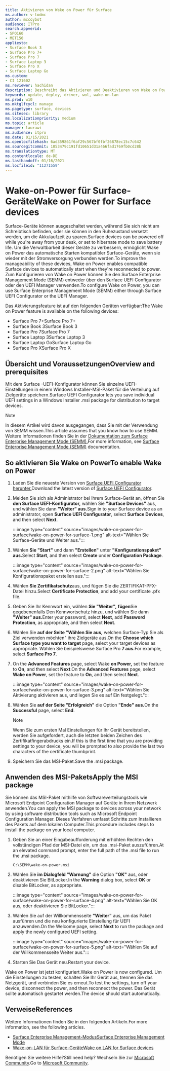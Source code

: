 ```yaml
---
title: Aktivieren von Wake on Power für Surface
ms.author: v-todmc
author: mccoybot
audience: ITPro
search.appverid:
- SPO160
- MET150
appliesto:
- Surface Book 3
- Surface Pro 7+
- Surface Pro 7
- Surface Laptop 3
- Surface Pro X
- Surface Laptop Go
ms.custom:
- CI 121602
ms.reviewer: hachidan
description: Beschreibt das Aktivieren und Deaktivieren von Wake on Power für Surface-Geräte.
keywords: update, deploy, driver, wol, wake-on-lan
ms.prod: w10
ms.mktglfcycl: manage
ms.pagetype: surface, devices
ms.sitesec: library
ms.localizationpriority: medium
ms.topic: article
manager: laurawi
ms.audience: itpro
ms.date: 01/15/2021
ms.openlocfilehash: 6ad359861f6af29c567bf0fbf26878ec15c7c642
ms.sourcegitcommit: 1053479c191fd10651d31a466fad1769fb0cd28b
ms.translationtype: MT
ms.contentlocale: de-DE
ms.lasthandoff: 01/16/2021
ms.locfileid: "11271559"
---
```

# <span data-ttu-id="5da3e-104">Wake-on-Power für Surface-Geräte</span><span class="sxs-lookup"><span data-stu-id="5da3e-104">Wake on Power for Surface devices</span></span>

<span data-ttu-id="5da3e-105">Surface-Geräte können ausgeschaltet werden, während Sie sich nicht am Schreibtisch befinden, oder sie können in den Ruhezustand versetzt werden, um die Akkulaufzeit zu sparen.</span><span class="sxs-lookup"><span data-stu-id="5da3e-105">Surface devices can be powered off while you're away from your desk, or set to hibernate mode to save battery life.</span></span> <span data-ttu-id="5da3e-106">Um die Verwaltbarkeit dieser Geräte zu verbessern, ermöglicht Wake on Power das automatische Starten kompatibler Surface-Geräte, wenn sie wieder mit der Stromversorgung verbunden werden.</span><span class="sxs-lookup"><span data-stu-id="5da3e-106">To improve the manageability of these devices, Wake on Power enables compatible Surface devices to automatically start when they're reconnected to power.</span></span> <span data-ttu-id="5da3e-107">Zum Konfigurieren von Wake on Power können Sie den Surface Enterprise Management Mode (SEMM) entweder über den Surface UEFI Configurator oder den UEFI Manager verwenden.</span><span class="sxs-lookup"><span data-stu-id="5da3e-107">To configure Wake on Power, you can use Surface Enterprise Management Mode (SEMM) either through Surface UEFI Configurator or the UEFI Manager.</span></span>

<span data-ttu-id="5da3e-108">Das Aktivierungsfeature ist auf den folgenden Geräten verfügbar:</span><span class="sxs-lookup"><span data-stu-id="5da3e-108">The Wake on Power feature is available on the following devices:</span></span>

- <span data-ttu-id="5da3e-109">Surface Pro 7+</span><span class="sxs-lookup"><span data-stu-id="5da3e-109">Surface Pro 7+</span></span>
- <span data-ttu-id="5da3e-110">Surface Book 3</span><span class="sxs-lookup"><span data-stu-id="5da3e-110">Surface Book 3</span></span>
- <span data-ttu-id="5da3e-111">Surface Pro 7</span><span class="sxs-lookup"><span data-stu-id="5da3e-111">Surface Pro 7</span></span>
- <span data-ttu-id="5da3e-112">Surface Laptop 3</span><span class="sxs-lookup"><span data-stu-id="5da3e-112">Surface Laptop 3</span></span>
- <span data-ttu-id="5da3e-113">Surface Laptop Go</span><span class="sxs-lookup"><span data-stu-id="5da3e-113">Surface Laptop Go</span></span>
- <span data-ttu-id="5da3e-114">Surface Pro X</span><span class="sxs-lookup"><span data-stu-id="5da3e-114">Surface Pro X</span></span> 


## <span data-ttu-id="5da3e-115">Übersicht und Voraussetzungen</span><span class="sxs-lookup"><span data-stu-id="5da3e-115">Overview and prerequisites</span></span>

<span data-ttu-id="5da3e-116">Mit dem Surface -UEFI-Konfigurator können Sie einzelne UEFI-Einstellungen in einem Windows Installer-MSI-Paket für die Verteilung auf Zielgeräte speichern.</span><span class="sxs-lookup"><span data-stu-id="5da3e-116">Surface UEFI Configurator lets you save individual UEFI settings in a Windows Installer .msi package for distribution to target devices.</span></span> 

> [!NOTE]
> <span data-ttu-id="5da3e-117">In diesem Artikel wird davon ausgegangen, dass Sie mit der Verwendung von SEMM wissen.</span><span class="sxs-lookup"><span data-stu-id="5da3e-117">This article assumes that you know how to use SEMM.</span></span> <span data-ttu-id="5da3e-118">Weitere Informationen finden Sie in der [Dokumentation zum Surface Enterprise Management Mode (SEMM).](surface-enterprise-management-mode.md)</span><span class="sxs-lookup"><span data-stu-id="5da3e-118">For more information, see [Surface Enterprise Management Mode (SEMM)](surface-enterprise-management-mode.md) documentation.</span></span>

## <span data-ttu-id="5da3e-119">So aktivieren Sie Wake on Power</span><span class="sxs-lookup"><span data-stu-id="5da3e-119">To enable Wake on Power</span></span>

1.  <span data-ttu-id="5da3e-120">Laden Sie die neueste Version von [Surface UEFI Configurator herunter.](https://www.microsoft.com/download/confirmation.aspx?id=46703)</span><span class="sxs-lookup"><span data-stu-id="5da3e-120">Download the latest version of [Surface UEFI Configurator](https://www.microsoft.com/download/confirmation.aspx?id=46703).</span></span>
2.  <span data-ttu-id="5da3e-121">Melden Sie sich als Administrator bei Ihrem Surface-Gerät an, öffnen Sie **den Surface UEFI-Konfigurator,** wählen Sie **"Surface Devices"** aus, und wählen Sie dann **"Weiter" aus.**</span><span class="sxs-lookup"><span data-stu-id="5da3e-121">Sign in to your Surface device as an administrator, open **Surface UEFI Configurator**, select **Surface Devices**, and then select **Next**.</span></span>

    :::image type="content" source="images/wake-on-power-for-surface/wake-on-power-for-surface-1.png" alt-text="Wählen Sie Surface-Geräte und Weiter aus.":::
3.  <span data-ttu-id="5da3e-123">Wählen **Sie "Start"** und dann **"Erstellen"** unter **"Konfigurationspaket" aus.**</span><span class="sxs-lookup"><span data-stu-id="5da3e-123">Select **Start**, and then select **Create** under **Configuration Package**.</span></span>

    :::image type="content" source="images/wake-on-power-for-surface/wake-on-power-for-surface-2.png" alt-text="Wählen Sie Konfigurationspaket erstellen aus.":::
4.  <span data-ttu-id="5da3e-125">Wählen **Sie Zertifikatschutz**aus, und fügen Sie die ZERTIFIKAT-PFX-Datei hinzu.</span><span class="sxs-lookup"><span data-stu-id="5da3e-125">Select **Certificate Protection**, and add your certificate .pfx file.</span></span> 
5. <span data-ttu-id="5da3e-126">Geben Sie Ihr Kennwort ein, wählen **Sie "Weiter",** **fügen**Sie gegebenenfalls Den Kennwortschutz hinzu, und wählen Sie dann **"Weiter" aus.**</span><span class="sxs-lookup"><span data-stu-id="5da3e-126">Enter your password, select **Next**, add **Password Protection**, as appropriate, and then select **Next**.</span></span>
6.  <span data-ttu-id="5da3e-127">Wählen Sie **auf der Seite "Wählen Sie aus,** welchen Surface-Typ Sie als Ziel verwenden möchten" ihre Zielgeräte aus.</span><span class="sxs-lookup"><span data-stu-id="5da3e-127">On the **Choose which Surface type you want to target** page, select your target devices as appropriate.</span></span> <span data-ttu-id="5da3e-128">Wählen Sie beispielsweise Surface Pro **7 aus.**</span><span class="sxs-lookup"><span data-stu-id="5da3e-128">For example, select **Surface Pro 7**.</span></span>
7.  <span data-ttu-id="5da3e-129">On the **Advanced Features** page, select Wake **on Power,** set the feature to **On**, and then select **Next**.</span><span class="sxs-lookup"><span data-stu-id="5da3e-129">On the **Advanced Features** page, select **Wake on Power**, set the feature to **On**, and then select **Next**.</span></span>

    :::image type="content" source="images/wake-on-power-for-surface/wake-on-power-for-surface-3.png" alt-text="Wählen Sie Aktivierung aktivieren aus, und legen Sie es auf Ein festgelegt."::: 
8.  <span data-ttu-id="5da3e-131">Wählen Sie **auf der Seite "Erfolgreich"** die Option **"Ende" aus.**</span><span class="sxs-lookup"><span data-stu-id="5da3e-131">On the **Successful** page, select **End**.</span></span>

    > [!NOTE]
    > <span data-ttu-id="5da3e-132">Wenn Sie zum ersten Mal Einstellungen für Ihr Gerät bereitstellen, werden Sie aufgefordert, auch die letzten beiden Zeichen des Zertifikatfingerabdrucks ein.</span><span class="sxs-lookup"><span data-stu-id="5da3e-132">If this is the first time that you are providing settings to your device, you will be prompted to also provide the last two characters of the certificate thumbprint.</span></span> 
9.  <span data-ttu-id="5da3e-133">Speichern Sie das MSI-Paket.</span><span class="sxs-lookup"><span data-stu-id="5da3e-133">Save the .msi package.</span></span> 

## <span data-ttu-id="5da3e-134">Anwenden des MSI-Pakets</span><span class="sxs-lookup"><span data-stu-id="5da3e-134">Apply the MSI package</span></span> 

<span data-ttu-id="5da3e-135">Sie können das MSI-Paket mithilfe von Softwareverteilungstools wie Microsoft Endpoint Configuration Manager auf Geräte in Ihrem Netzwerk anwenden.</span><span class="sxs-lookup"><span data-stu-id="5da3e-135">You can apply the MSI package to devices across your network by using software distribution tools such as Microsoft Endpoint Configuration Manager.</span></span> <span data-ttu-id="5da3e-136">Dieses Verfahren umfasst Schritte zum Installieren des Pakets auf dem lokalen Computer.</span><span class="sxs-lookup"><span data-stu-id="5da3e-136">This procedure includes steps to install the package on your local computer.</span></span> 

1.  <span data-ttu-id="5da3e-137">Geben Sie an einer Eingabeaufforderung mit erhöhten Rechten den vollständigen Pfad der MSI-Datei ein, um das .msi-Paket auszuführen.</span><span class="sxs-lookup"><span data-stu-id="5da3e-137">At an elevated command prompt, enter the full path of the .msi file to run the .msi package.</span></span> 

    ```
    C:\SEMM\wake-on-power.msi 
    ```

2.  <span data-ttu-id="5da3e-138">Wählen Sie **im Dialogfeld "Warnung"** die Option **"OK"** aus, oder deaktivieren Sie BitLocker.</span><span class="sxs-lookup"><span data-stu-id="5da3e-138">In the **Warning** dialog box, select **OK** or disable BitLocker, as appropriate.</span></span>

    :::image type="content" source="images/wake-on-power-for-surface/wake-on-power-for-surface-4.png" alt-text="Wählen Sie OK aus, oder deaktivieren Sie BitLocker.":::
3.  <span data-ttu-id="5da3e-140">Wählen Sie auf der Willkommensseite **"Weiter"** aus, um das Paket ausführen und die neu konfigurierte Einstellung für UEFI anzuwenden.</span><span class="sxs-lookup"><span data-stu-id="5da3e-140">On the Welcome page, select **Next** to run the package and apply the newly configured UEFI setting.</span></span>

    :::image type="content" source="images/wake-on-power-for-surface/wake-on-power-for-surface-5.png" alt-text="Wählen Sie auf der Willkommensseite Weiter aus.":::
4.  <span data-ttu-id="5da3e-142">Starten Sie Das Gerät neu.</span><span class="sxs-lookup"><span data-stu-id="5da3e-142">Restart your device.</span></span> 

<span data-ttu-id="5da3e-143">Wake on Power ist jetzt konfiguriert.</span><span class="sxs-lookup"><span data-stu-id="5da3e-143">Wake on Power is now configured.</span></span> <span data-ttu-id="5da3e-144">Um die Einstellungen zu testen, schalten Sie Ihr Gerät aus, trennen Sie das Netzgerät, und verbinden Sie es erneut.</span><span class="sxs-lookup"><span data-stu-id="5da3e-144">To test the settings, turn off your device, disconnect the power, and then reconnect the power.</span></span> <span data-ttu-id="5da3e-145">Das Gerät sollte automatisch gestartet werden.</span><span class="sxs-lookup"><span data-stu-id="5da3e-145">The device should start automatically.</span></span> 

## <span data-ttu-id="5da3e-146">Verweise</span><span class="sxs-lookup"><span data-stu-id="5da3e-146">References</span></span>

<span data-ttu-id="5da3e-147">Weitere Informationen finden Sie in den folgenden Artikeln.</span><span class="sxs-lookup"><span data-stu-id="5da3e-147">For more information, see the following articles.</span></span> 

- [<span data-ttu-id="5da3e-148">Surface Enterprise Management-Modus</span><span class="sxs-lookup"><span data-stu-id="5da3e-148">Surface Enterprise Management Mode</span></span>](surface-enterprise-management-mode.md)
- [<span data-ttu-id="5da3e-149">Wake-on-LAN für Surface-Geräte</span><span class="sxs-lookup"><span data-stu-id="5da3e-149">Wake on LAN for Surface devices</span></span>](wake-on-lan-for-surface-devices.md)

<span data-ttu-id="5da3e-150">Benötigen Sie weitere Hilfe?</span><span class="sxs-lookup"><span data-stu-id="5da3e-150">Still need help?</span></span> <span data-ttu-id="5da3e-151">Wechseln Sie zur [Microsoft Community](https://answers.microsoft.com/).</span><span class="sxs-lookup"><span data-stu-id="5da3e-151">Go to [Microsoft Community](https://answers.microsoft.com/).</span></span>
